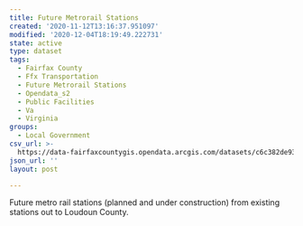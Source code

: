 ```yaml
---
title: Future Metrorail Stations
created: '2020-11-12T13:16:37.951097'
modified: '2020-12-04T18:19:49.222731'
state: active
type: dataset
tags:
  - Fairfax County
  - Ffx Transportation
  - Future Metrorail Stations
  - Opendata_s2
  - Public Facilities
  - Va
  - Virginia
groups:
  - Local Government
csv_url: >-
  https://data-fairfaxcountygis.opendata.arcgis.com/datasets/c6c382de93b5491c8c7801df56727f0e_18.csv?outSR=%7B%22latestWkid%22%3A2283%2C%22wkid%22%3A102746%7D
json_url: ''
layout: post

---
```

Future metro rail stations (planned and under construction) from existing stations out to Loudoun County.
